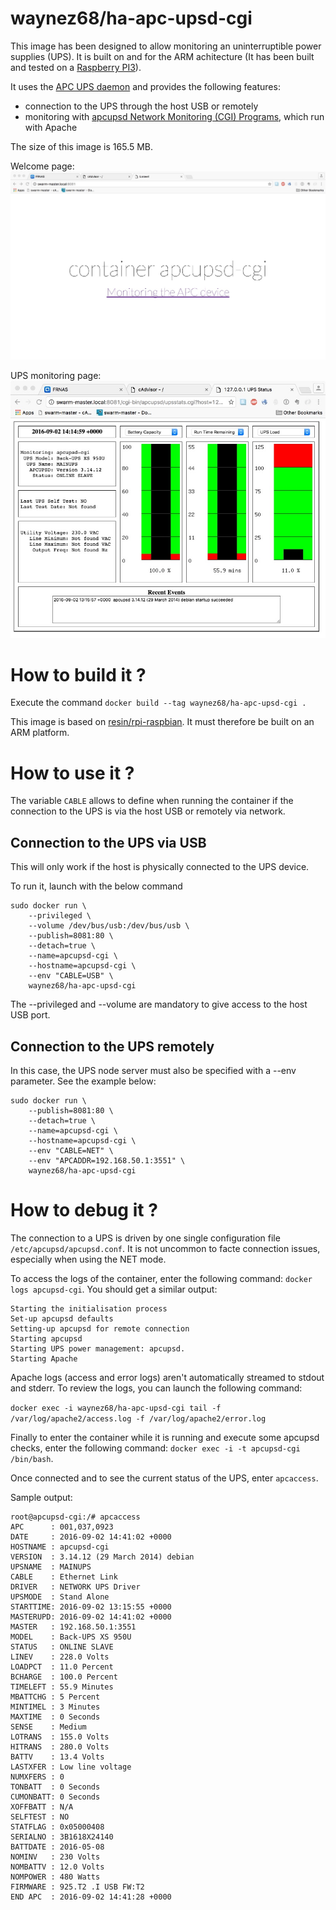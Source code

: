 # waynez68/ha-apc-upsd-cgi

This image has been designed to allow monitoring an uninterruptible power supplies (UPS). It is built on and for the ARM achitecture (It has been built and tested on a [Raspberry PI3](https://www.raspberrypi.org/products/raspberry-pi-3-model-b/)).

It uses the [APC UPS daemon](http://www.apcupsd.org/) and provides the following features:
- connection to the UPS through the host USB or remotely
- monitoring with [apcupsd Network Monitoring (CGI) Programs](http://www.apcupsd.org/manual/manual.html#apcupsd-network-monitoring-cgi-programs), which run with Apache

The size of this image is 165.5 MB.

Welcome page:
![Screenshot](/images/Screenshot01.jpg)

UPS monitoring page:
![Screenshot](/images/Screenshot02.jpg)

# How to build it ?

Execute the command ```docker build --tag waynez68/ha-apc-upsd-cgi .```

 This image is based on [resin/rpi-raspbian](https://hub.docker.com/r/resin/rpi-raspbian/). It must therefore be built on an ARM platform.

# How to use it ?

The variable ```CABLE``` allows to define when running the container if the connection to the UPS is via the host USB or remotely via network.

## Connection to the UPS via USB

This will only work if the host is physically connected to the UPS device.

To run it, launch with the below command
```
sudo docker run \
    --privileged \
    --volume /dev/bus/usb:/dev/bus/usb \
    --publish=8081:80 \
    --detach=true \
    --name=apcupsd-cgi \
    --hostname=apcupsd-cgi \
    --env "CABLE=USB" \
    waynez68/ha-apc-upsd-cgi
```
The --privileged and --volume are mandatory to give access to the host USB port.

## Connection to the UPS remotely

In this case, the UPS node server must also be specified with a --env parameter. See the example below:
```
sudo docker run \
    --publish=8081:80 \
    --detach=true \
    --name=apcupsd-cgi \
    --hostname=apcupsd-cgi \
    --env "CABLE=NET" \
    --env "APCADDR=192.168.50.1:3551" \
    waynez68/ha-apc-upsd-cgi
```

# How to debug it ?

The connection to a UPS is driven by one single configuration file ```/etc/apcupsd/apcupsd.conf```. It is not uncommon to facte connection issues, especially when using the NET mode.

To access the logs of the container, enter the following command: ```docker logs apcupsd-cgi```. You should get a similar output:
```
Starting the initialisation process
Set-up apcupsd defaults
Setting-up apcupsd for remote connection
Starting apcupsd
Starting UPS power management: apcupsd.
Starting Apache
```

Apache logs (access and error logs) aren't automatically streamed to stdout and stderr. To review the logs, you can launch the following command:

```docker exec -i waynez68/ha-apc-upsd-cgi tail -f /var/log/apache2/access.log -f /var/log/apache2/error.log```

Finally to enter the container while it is running and execute some apcupsd checks, enter the following command: ```docker exec -i -t apcupsd-cgi /bin/bash```.

Once connected and to see the current status of the UPS, enter ```apcaccess```.

Sample output:
```
root@apcupsd-cgi:/# apcaccess
APC      : 001,037,0923
DATE     : 2016-09-02 14:41:02 +0000
HOSTNAME : apcupsd-cgi
VERSION  : 3.14.12 (29 March 2014) debian
UPSNAME  : MAINUPS
CABLE    : Ethernet Link
DRIVER   : NETWORK UPS Driver
UPSMODE  : Stand Alone
STARTTIME: 2016-09-02 13:15:55 +0000
MASTERUPD: 2016-09-02 14:41:02 +0000
MASTER   : 192.168.50.1:3551
MODEL    : Back-UPS XS 950U
STATUS   : ONLINE SLAVE
LINEV    : 228.0 Volts
LOADPCT  : 11.0 Percent
BCHARGE  : 100.0 Percent
TIMELEFT : 55.9 Minutes
MBATTCHG : 5 Percent
MINTIMEL : 3 Minutes
MAXTIME  : 0 Seconds
SENSE    : Medium
LOTRANS  : 155.0 Volts
HITRANS  : 280.0 Volts
BATTV    : 13.4 Volts
LASTXFER : Low line voltage
NUMXFERS : 0
TONBATT  : 0 Seconds
CUMONBATT: 0 Seconds
XOFFBATT : N/A
SELFTEST : NO
STATFLAG : 0x05000408
SERIALNO : 3B1618X24140
BATTDATE : 2016-05-08
NOMINV   : 230 Volts
NOMBATTV : 12.0 Volts
NOMPOWER : 480 Watts
FIRMWARE : 925.T2 .I USB FW:T2
END APC  : 2016-09-02 14:41:28 +0000
```
